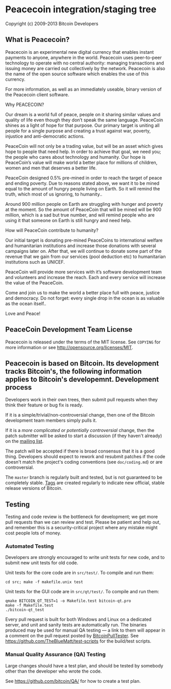 Peacecoin integration/staging tree
================================

Copyright (c) 2009-2013 Bitcoin Developers

What is Peacecoin?
----------------

Peacecoin is an experimental new digital currency that enables instant payments to
anyone, anywhere in the world. Peacecoin uses peer-to-peer technology to operate
with no central authority: managing transactions and issuing money are carried
out collectively by the network. Peacecoin is also the name of the open source
software which enables the use of this currency.

For more information, as well as an immediately useable, binary version of
the Peacecoin client software.

Why PEACECOIN?

Our dream is a world full of peace, people on it sharing similar values and quality of life even though they don’t speak the same language. PeaceCoin shines as a light of hope for that purpose. Our primary target is uniting all people for a single purpose and creating a trust against war, poverty, injustice and anti-democratic actions.

PeaceCoin will not only be a trading value, but will be an asset which gives hope to people that need help. In order to achieve that goal, we need you; the people who cares about technology and humanity. Our hope is PeaceCoin’s value will make world a better place for millions of children, women and men that deserves a better life.

PeaceCoin designed 0.5% pre-mined in order to reach the target of peace and ending poverty. Due to reasons stated above, we want it to be mined equal to the amount of hungry people living on Earth. So it will remind the truth, which most of us ignoring, to humanity..

Around 900 million people on Earth are struggling with hunger and poverty at the moment. So the amount of PeaceCoin that will be mined will be 900 million, which is a sad but true number, and will remind people who are using it that someone on Earth is still hungry and need help.

How will PeaceCoin contribute to humanity?

Our initial target is donating pre-mined PeaceCoins to international welfare and humanitarian institutions and increase those donations with several campaigns later on. After that, we will continue to donate some part of the revenue that we gain from our services (pool deduction etc) to humanitarian institutions such as UNICEF.

PeaceCoin will provide more services with it’s software development team and volunteers and increase the reach. Each and every service will increase the value of the PeaceCoin.

Come and join us to make the world a better place full with peace, justice and democracy. Do not forget: every single drop in the ocean is as valuable as the ocean itself..

Love and Peace!

PeaceCoin Development Team
License
-------

Peacecoin is released under the terms of the MIT license. See `COPYING` for more
information or see http://opensource.org/licenses/MIT.

Peacecoin is based on Bitcoin.
Its development tracks Bitcoin's, the following information applies to Bitcoin's developemnt.
Development process
-------------------

Developers work in their own trees, then submit pull requests when they think
their feature or bug fix is ready.

If it is a simple/trivial/non-controversial change, then one of the Bitcoin
development team members simply pulls it.

If it is a *more complicated or potentially controversial* change, then the patch
submitter will be asked to start a discussion (if they haven't already) on the
[mailing list](http://sourceforge.net/mailarchive/forum.php?forum_name=bitcoin-development).

The patch will be accepted if there is broad consensus that it is a good thing.
Developers should expect to rework and resubmit patches if the code doesn't
match the project's coding conventions (see `doc/coding.md`) or are
controversial.

The `master` branch is regularly built and tested, but is not guaranteed to be
completely stable. [Tags](https://github.com/bitcoin/bitcoin/tags) are created
regularly to indicate new official, stable release versions of Bitcoin.

Testing
-------

Testing and code review is the bottleneck for development; we get more pull
requests than we can review and test. Please be patient and help out, and
remember this is a security-critical project where any mistake might cost people
lots of money.

### Automated Testing

Developers are strongly encouraged to write unit tests for new code, and to
submit new unit tests for old code.

Unit tests for the core code are in `src/test/`. To compile and run them:

    cd src; make -f makefile.unix test

Unit tests for the GUI code are in `src/qt/test/`. To compile and run them:

    qmake BITCOIN_QT_TEST=1 -o Makefile.test bitcoin-qt.pro
    make -f Makefile.test
    ./bitcoin-qt_test

Every pull request is built for both Windows and Linux on a dedicated server,
and unit and sanity tests are automatically run. The binaries produced may be
used for manual QA testing — a link to them will appear in a comment on the
pull request posted by [BitcoinPullTester](https://github.com/BitcoinPullTester). See https://github.com/TheBlueMatt/test-scripts
for the build/test scripts.

### Manual Quality Assurance (QA) Testing

Large changes should have a test plan, and should be tested by somebody other
than the developer who wrote the code.

See https://github.com/bitcoin/QA/ for how to create a test plan.
